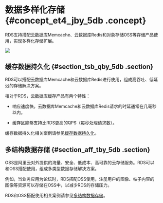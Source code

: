 # 数据多样化存储 {#concept_et4_jby_5db .concept}

RDS支持搭配云数据库Memcache、云数据库Redis和对象存储OSS等存储产品使用，实现多样化存储扩展。

![](http://static-aliyun-doc.oss-cn-hangzhou.aliyuncs.com/assets/img/7797/1428_zh-CN.png)

## 缓存数据持久化 {#section_tsb_qby_5db .section}

RDS可以搭配云数据库Memcache和云数据库Redis进行使用，组成高吞吐、低延迟的存储解决方案。

相对于RDS，云数据库缓存产品有两个特性：

-   响应速度快。云数据库Memcache和云数据库Redis请求的时延通常在几毫秒以内。

-   缓存区能够支持比RDS更高的QPS（每秒处理请求数）。


缓存数据持久化相关案例请参见[缓存数据持久化](../cn.zh-CN/用户指南/典型应用/缓存数据持久化.md#)。

## 多结构数据存储 {#section_aff_tby_5db .section}

OSS是阿里云对外提供的海量、安全、低成本、高可靠的云存储服务。RDS可以和OSS搭配使用，组成多类型数据存储解决方案。

例如，当业务应用为论坛时，RDS搭配OSS使用，注册用户的图像、帖子内容的图像等资源可以存储在OSS中，以减少RDS的存储压力。

RDS和OSS搭配使用相关案例请参见[多结构数据存储](../cn.zh-CN/用户指南/典型应用/多结构数据存储.md#)。

